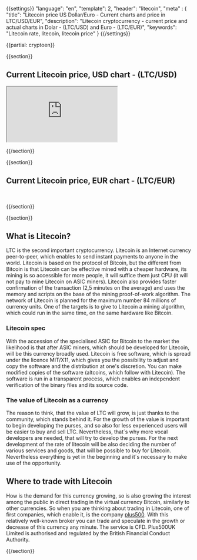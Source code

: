 {{settings}}
  "language": "en",
  "template": 2,
  "header": "litecoin",
  "meta" : {
    "title": "Litecoin price US Dollar/Euro - Current charts and price in LTC/USD/EUR",
    "description": "Litecoin cryptocurrency - current price and actual charts in Dolar - (LTC/USD) and Euro - (LTC/EUR)",
    "keywords": "Litecoin rate, litecoin, litecoin price"
  }
{{/settings}}

{{partial: cryptoen}}

{{section}}

## Current Litecoin price, USD chart - (LTC/USD)

<div class="container kurz">
<a href="http://blog.forexsrovnavac.cz/pl5en"></a>
<a href="http://blog.forexsrovnavac.cz/pl5en"></a>
<iframe src="http://marketools.plus500.com/Widgets/InstrumentChartContainer?hl=en&cty=EN&id=66349&tags=widg+chart+litecoin&pl=2&instSymb=LTCUSD"></iframe>
</div>



{{/section}}

{{section}}


## Current Litecoin price, EUR chart - (LTC/EUR)

<!-- TradingView Widget BEGIN -->
<script type="text/javascript" src="https://d33t3vvu2t2yu5.cloudfront.net/tv.js"></script>
<script type="text/javascript">
new TradingView.widget({
  "width": '100%',
  "height": 400,
  "symbol": "KRAKEN:LTCEUR",
  "interval": "D",
  "timezone": "Etc/UTC",
  "theme": "White",
  "style": "1",
  "locale": "en",
  "toolbar_bg": "#f1f3f6",
  "allow_symbol_change": true,
  "hideideas": true,
  "show_popup_button": true,
  "popup_width": "1000",
  "popup_height": "650"
});
</script>
<!-- TradingView Widget END -->
<br>

{{/section}}

{{section}}

## What is Litecoin?

LTC is the second important cryptocurrency. Litecoin is an Internet currency peer-to-peer, which enables to send instant payments to anyone in the world. Litecoin is based on the protocol of Bitcoin, but the different from Bitcoin is that Litecoin can be effective mined with a cheaper hardware, its mining is so accessible for more people, it will suffice them just CPU (it will not pay to mine Litecoin on ASIC miners). Litecoin also provides faster confirmation of the transaction (2,5 minutes on the average) and uses the memory and scripts on the base of the mining proof-of-work algorithm. The network of Litecoin is planned for the maximum number 84 millions of currency units. One of the targets is to give to Litecoin a mining algorithm, which could run in the same time, on the same hardware like Bitcoin.


### Litecoin spec

With the accession of the specialised ASIC for Bitcoin to the market the likelihood is that after ASIC miners, which should be developed for Litecoin, will be this currency broadly used. Litecoin is free software, which is spread under the licence MIT/X11, which gives you the possibility to adjust and copy the software and the distribution at one's discretion.  You can make modified copies of the software (altcoins, which follow with Litecoin). The software is run in a transparent process, which enables an independent verification of the binary files and its source code.

### The value of Litecoin as a currency

The reason to think, that the value of LTC will grow, is just thanks to the community, which stands behind it. For the growth of the value is important to begin developing the purses, and so also for less experienced users will be easier to buy and sell LTC.  Nevertheless, that´s why more vocal developers are needed, that will try to develop the purses. For the next development of the rate of litecoin will be also deciding the number of various services and goods, that will be possible to buy for Litecoin. Nevertheless everything is yet in the beginning and it´s necessary to make use of the opportunity.


## Where to trade with Litecoin

How is the demand for this currency growing, so is also growing the interest among the public in direct trading in the virtual currency Bitcoin, similarly to other currencies. So when you are thinking about trading in Litecoin, one of first companies, which enable it, is the company [plus500](http://www.forexsrovnavac.cz/en/plus500). With this relatively well-known broker you can trade and speculate in the growth or decrease of this currency any minute. The service is CFD. Plus500UK Limited is authorised and regulated by the British Financial Conduct Authority.




{{/section}}